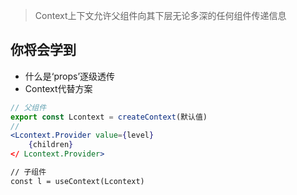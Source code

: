 >Context上下文允许父组件向其下层无论多深的任何组件传递信息

## 你将会学到

- 什么是‘props’逐级透传
- Context代替方案

```jsx
// 父组件
export const Lcontext = createContext(默认值)
// 
<Lcontext.Provider value={level}
	{children}
</ Lcontext.Provider>

// 子组件
const l = useContext(Lcontext)
```